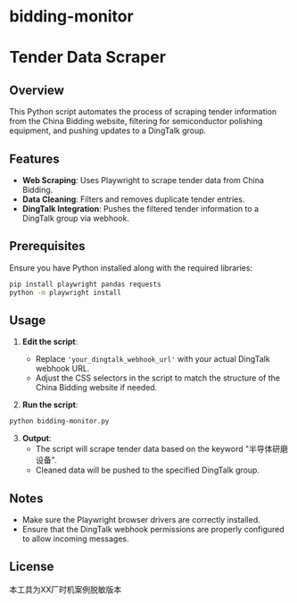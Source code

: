 # bidding-monitor
# Tender Data Scraper

## Overview
This Python script automates the process of scraping tender information from the China Bidding website, filtering for semiconductor polishing equipment, and pushing updates to a DingTalk group.

## Features
- **Web Scraping**: Uses Playwright to scrape tender data from China Bidding.
- **Data Cleaning**: Filters and removes duplicate tender entries.
- **DingTalk Integration**: Pushes the filtered tender information to a DingTalk group via webhook.

## Prerequisites
Ensure you have Python installed along with the required libraries:

```bash
pip install playwright pandas requests
python -m playwright install
```

## Usage
1. **Edit the script**:
   - Replace `'your_dingtalk_webhook_url'` with your actual DingTalk webhook URL.
   - Adjust the CSS selectors in the script to match the structure of the China Bidding website if needed.

2. **Run the script**:

```bash
python bidding-monitor.py
```

3. **Output**:
   - The script will scrape tender data based on the keyword "半导体研磨设备".
   - Cleaned data will be pushed to the specified DingTalk group.

## Notes
- Make sure the Playwright browser drivers are correctly installed.
- Ensure that the DingTalk webhook permissions are properly configured to allow incoming messages.

## License
本工具为XX厂时机案例脱敏版本

